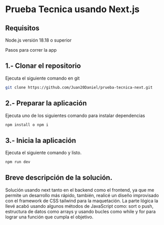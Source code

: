 # Prueba Tecnica usando Next.js

## Requisitos
Node.js versión 18.18 o superior

Pasos para correr la app

## 1.- Clonar el repositorio

Ejecuta el siguiente comando en git
```bash
git clone https://github.com/Juan20Daniel/prueba-tecnica-next.git 
```

## 2.- Preparar la aplicación

Ejecuta uno de los siguientes comando para instalar dependencias
```bash
npm install o npm i
```

## 3.- Inicia la aplicación 

Ejecuta el siguiente comando y listo.
```bash
npm run dev
```

## Breve descripción de la solución.
Solución usando next tanto en el backend como el frontend, ya que me permite un desarrollo más rápido, también, 
realicé un diseño improvisado con el framework de CSS tailwind para la maquetación.
La parte lógica la llevé acabó usando algunos métodos de JavaScript como: sort o push, estructura de datos como arrays y usando bucles como while y for
para lograr una función que cumpla el objetivo. 
